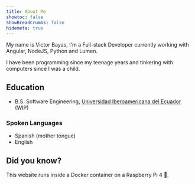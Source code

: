 ```yaml
---
title: About Me
showtoc: false
ShowBreadCrumbs: false
hidemeta: true
---
```


My name is Victor Bayas, I'm a Full-stack Developer currently working with Angular, NodeJS, Python and Lumen.

I have been programming since my teenage years and tinkering with computers since I was a child.

## Education
- B.S. Software Engineering, [Universidad Iberoamericana del Ecuador](https://unibe.edu.ec) (WIP)

### Spoken Languages
- Spanish (mother tongue)
- English

## Did you know?
This website runs inside a Docker container on a Raspberry Pi 4 🍇.